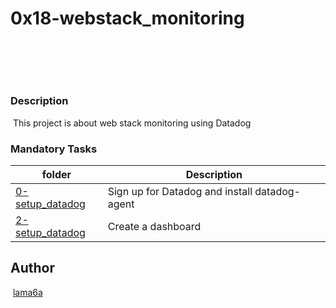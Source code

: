 # 0x18-webstack_monitoring
​

## 
​

### Description
​
This project is about web stack monitoring using Datadog
​

### Mandatory Tasks

| folder | Description |
| ------ | ------ |
| [0-setup_datadog](0-setup_datadog) | Sign up for Datadog and install datadog-agent |
| [2-setup_datadog](2-setup_datadog) |  Create a dashboard |

## Author
​
[lama6a](lama6a)